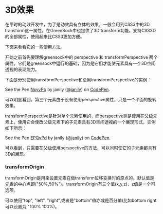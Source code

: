 # 3D效果

在平时的动效开发中，为了是动效具有立体的效果，一般会用到CSS3中的3D transform这一属性。在GreenSock中也提供了3D transform功能，支持CSS3D的全部属性，使用起来比CSS3更加方便。

下面来看看它的一些使用方法。

开始之前首先要理解greensock中的 perspective 和 transformPerspective 两个属性。它们是greensock中运行的基础，因为是它们才能使元素具有一个3D空间透视的表现能力。

下面是分别使用transformPerspective和没用transformPerspective的实例：

<p data-height="300" data-theme-id="17491" data-slug-hash="NxyvPb" data-default-tab="result" data-user="janily" data-embed-version="2" data-pen-title="NxyvPb" class="codepen">See the Pen <a href="http://codepen.io/janily/pen/NxyvPb/">NxyvPb</a> by janily (<a href="http://codepen.io/janily">@janily</a>) on <a href="http://codepen.io">CodePen</a>.</p>
<script async src="https://production-assets.codepen.io/assets/embed/ei.js"></script>

可以明显看到，第三个元素由于没有使用perspective属性，只是一个平面的旋转效果。

transformPerspective是针对单个元素使用的，而perspective则是使用在父级元素上，使用它会使改父级元素下的子元素具有3D空间透视的一个展现形式，实例如下所示：

<p data-height="300" data-theme-id="17491" data-slug-hash="EPQvPd" data-default-tab="result" data-user="janily" data-embed-version="2" data-pen-title="EPQvPd" class="codepen">See the Pen <a href="http://codepen.io/janily/pen/EPQvPd/">EPQvPd</a> by janily (<a href="http://codepen.io/janily">@janily</a>) on <a href="http://codepen.io">CodePen</a>.</p>
<script async src="https://production-assets.codepen.io/assets/embed/ei.js"></script>

可以看到，只需要在父级使用perspective的方法，可以同时使它的子元素都具有3D的展现。

### transformOrigin

transformOrigin是用来设置元素在做transform位移变换时的原点的。默认值是元素的中心点即("50%,50%")。transformOrigin有三个值(x,y,z)，z值是一个可选项。

可以使用"top", "left", "right",或者是"bottom"值亦或是百分值(比如bottom right可以设置为 "100% 100%)。


